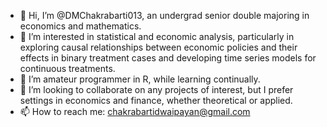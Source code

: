 - 👋 Hi, I’m @DMChakrabarti013, an undergrad senior double majoring in economics and mathematics.
- 👀 I’m interested in statistical and economic analysis, particularly in exploring causal relationships between economic policies and their effects in binary treatment cases and developing time series models for continuous treatments.
- 🌱 I’m amateur programmer in R, while learning continually. 
- 💞️ I’m looking to collaborate on any projects of interest, but I prefer settings in economics and finance, whether theoretical or applied.
- 📫 How to reach me: chakrabartidwaipayan@gmail.com

<!---
DMChakrabarti013/DMChakrabarti013 is a ✨ special ✨ repository because its `README.md` (this file) appears on your GitHub profile.
You can click the Preview link to take a look at your changes.
--->
